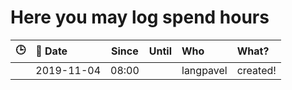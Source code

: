# Here you may log spend hours

|  🕒 | 📅 Date    | Since | Until | Who       | What?    |
| --: | :--------- | :---: | :---: | :-------- | :------- |
|     | 2019-11-04 | 08:00 |       | langpavel | created! |
